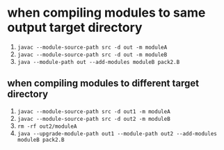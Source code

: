 <h1> when compiling modules to same output target directory </h1>

1. `javac --module-source-path src -d out -m moduleA`
2. `javac --module-source-path src -d out -m moduleB`
3. `java --module-path out --add-modules moduleB pack2.B`


<h2> when compiling modules to different target directory </h1>

1. `javac --module-source-path src -d out1 -m moduleA`
2. `javac --module-source-path src -d out2 -m moduleB`
3. `rm -rf out2/moduleA`
4. `java --upgrade-module-path out1 --module-path out2 --add-modules moduleB pack2.B`

